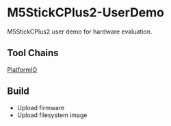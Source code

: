 # M5StickCPlus2-UserDemo
M5StickCPlus2 user demo for hardware evaluation.

## Tool Chains

[PlatformIO](https://platformio.org/)

## Build

- Upload firmware
- Upload filesystem image
